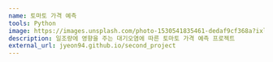 ```yaml
---
name: 토마토 가격 예측
tools: Python
image: https://images.unsplash.com/photo-1530541835461-dedaf9cf368a?ixlib=rb-1.2.1&ixid=eyJhcHBfaWQiOjEyMDd9&auto=format&fit=crop&w=668&q=80
description: 일조량에 영향을 주는 대기오염에 따른 토마토 가격 예측 프로젝트
external_url: jyeon94.github.io/second_project
---
```

